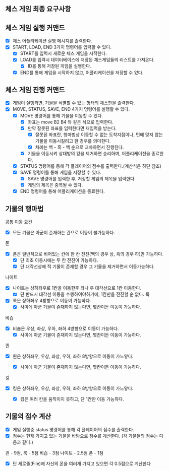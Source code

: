 
## 체스 게임 최종 요구사항

## 체스 게임 실행 커맨드

- [x] 체스 어플리케이션 실행 메시지를 출력한다.
- [x] START, LOAD, END 3가지 명령어를 입력할 수 있다.
    - [x] START를 입력시 새로운 체스 게임을 시작한다.
    - [x] LOAD를 입력시 데이터베이스에 저장된 체스게임들의 리스트를 가져온다.
        - [x] ID를 통해 저장된 게임을 실행한다.
    - [x] END를 통해 게임을 시작하지 않고, 어플리케이션을 저장할 수 있다.

## 체스 게임 진행 커맨드

- [x] 게임이 실행되면, 기물을 식별할 수 있는 형태의 체스판을 출력한다.
- [x] MOVE, STATUS, SAVE, END 4가지 명령어를 실행할 수 있다.
  - [x] MOVE 명령어를 통해 기물을 이동할 수 있다.
    - [x] 좌표는 move B2 B4 와 같은 식으로 입력한다.
    - [x] 만약 잘못된 좌표를 입력한다면 재입력을 받는다.
      - [x] 잘못된 좌표란, 행마법상 이동할 수 없는 도착지점이나, 턴에 맞지 않는 기물을 이동시킬려고 한 경우를 의미한다.
      - [x] 차례는 백 - 흑 - 백 순으로 교차하면서 진행된다.
    - [x] 기물을 이동시켜 상대방의 킹을 제거하면 승리하며, 어플리케이션을 종료한다.
  - [x] STATUS 명령어를 통해 각 플레이어의 점수를 출력한다.(계산식은 하단 참조)
  - [x] SAVE 명령어를 통해 게임을 저장할 수 있다.
    - [x] SAVE 명령어를 입력한 후, 저장할 게임의 제목을 입력한다.
    - [x] 게임의 제목은 중복될 수 있다.
  - [x] END 명령어를 통해 어플리케이션을 종료한다.

## 기물의 행마법 


공통 이동 요건

- [x] 모든 기물은 아군이 존재하는 칸으로 이동이 불가능하다.

폰

- [x] 폰은 일반적으로 비어있는 칸에 한 칸 전진(백의 경우 상, 흑의 경우 하)만 가능하다.
    - [x] 단 최초 이동시에는 두 칸 전진이 가능하다.
    - [x] 단 대각선상에 적 기물이 존재할 경우 그 기물을 제거하면서 이동가능하다.

나이트

- [x] 나이트는 상하좌우로 1칸을 이동한후 좌나 우 대각선으로 1칸 이동한다.
    -[x] 단 반드시 대각선 이동을 수행하여야하기에, 1칸만을 전진할 순 없다.
룩 

- [x] 룩은 상하좌우 4방향으로 이동이 가능하다.
    - [x] 사이에 아군 기물이 존재하지 않는다면, 몇칸이든 이동이 가능하다.

비숍

- [x] 비숍은 우상, 좌상, 우하, 좌하 4방향으로 이동이 가능하다.
    - [x] 사이에 아군 기물이 존재하지 않는다면, 몇칸이든 이동이 가능하다.

퀸

- [x] 퀸은 상하좌우, 우상, 좌상, 우하, 좌하 8방향으로 이동이 가느앟다.
    - [x] 사이에 아군 기물이 존재하지 않는다면, 몇칸이든 이동이 가능하다.


킹

- [x] 킹은 상하좌우, 우상, 좌상, 우하, 좌하 8방향으로 이동이 가느앟다.
    - [x] 킹은 여러 칸을 움직이지 못하고, 단 1칸만 이동 가능하다.


## 기물의 점수 계산

- [x] 게임 실행중 status 명령어를 통해 각 플레이어의 점수를 출력한다.
- [x] 점수는 현재 가지고 있는 기물을 바탕으로 점수를 계산한다. (각 기물들의 점수는 다음과 같다.)

퀸 - 9점, 
룩 - 5점 
비숍 - 3점
나이트 - 2.5점
폰 - 1점

- [x] 단 세로줄(File)에 자신의 폰을 여러개 가지고 있으면 각 0.5점으로 계산한다
